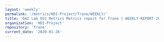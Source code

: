```yaml
---
layout: 'weekly'
permalink: '/metrics/HDI-Project/Trane/WEEKLY/'
title: 'DAI Lab OSS Metrics Metrics report for Trane | WEEKLY-REPORT-2020-01-26'
organization: 'HDI-Project'
repository: 'Trane'
current_date: '2020-01-26'
---
```

